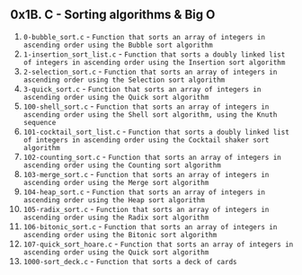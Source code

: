 ## 0x1B. C - Sorting algorithms & Big O

1. `0-bubble_sort.c` - `Function that sorts an array of integers in ascending order using the Bubble sort algorithm`
2. `1-insertion_sort_list.c` - `Function that sorts a doubly linked list of integers in ascending order using the Insertion sort algorithm`
3. `2-selection_sort.c` - `Function that sorts an array of integers in ascending order using the Selection sort algorithm`
4. `3-quick_sort.c` - `Function that sorts an array of integers in ascending order using the Quick sort algorithm`
5. `100-shell_sort.c` - `Function that sorts an array of integers in ascending order using the Shell sort algorithm, using the Knuth sequence`
6. `101-cocktail_sort_list.c` - `Function that sorts a doubly linked list of integers in ascending order using the Cocktail shaker sort algorithm`
7. `102-counting_sort.c` - `Function that sorts an array of integers in ascending order using the Counting sort algorithm`
8. `103-merge_sort.c` - `Function that sorts an array of integers in ascending order using the Merge sort algorithm`
9. `104-heap_sort.c` - `Function that sorts an array of integers in ascending order using the Heap sort algorithm`
10. `105-radix_sort.c` - `Function that sorts an array of integers in ascending order using the Radix sort algorithm`
11. `106-bitonic_sort.c` - `Function that sorts an array of integers in ascending order using the Bitonic sort algorithm`
12. `107-quick_sort_hoare.c` - `Function that sorts an array of integers in ascending order using the Quick sort algorithm`
13. `1000-sort_deck.c` - `Function that sorts a deck of cards`
